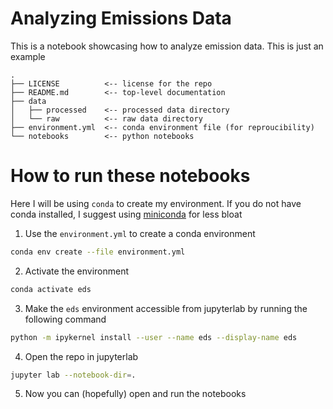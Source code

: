 # Analyzing Emissions Data

This is a notebook showcasing how to analyze emission data. This is just an example

```
.
├── LICENSE          <-- license for the repo
├── README.md        <-- top-level documentation
├── data
│   ├── processed    <-- processed data directory
│   └── raw          <-- raw data directory
├── environment.yml  <-- conda environment file (for reproucibility)
└── notebooks        <-- python notebooks
```

# How to run these notebooks

Here I will be using `conda` to create my environment. If you do not have conda installed, I suggest using [miniconda](https://docs.anaconda.com/miniconda/) for less bloat

1. Use the `environment.yml` to create a conda environment

```bash
conda env create --file environment.yml
```

2. Activate the environment

```bash
conda activate eds
```

3. Make the `eds` environment accessible from jupyterlab by running the following command

```bash
python -m ipykernel install --user --name eds --display-name eds
```

4. Open the repo in jupyterlab

```bash
jupyter lab --notebook-dir=.
```

5. Now you can (hopefully) open and run the notebooks